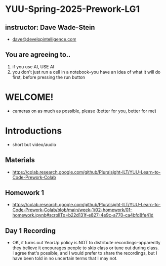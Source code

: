 # YUU-Spring-2025-Prework-LG1

## instructor: Dave Wade-Stein
* dave@developintelligence.com

## You are agreeing to..
1. if you use AI, USE AI
2. you don't just run a cell in a notebook–you have an idea of what it will do first, before pressing the run button
   
# WELCOME!
* cameras on as much as possible, please (better for you, better for me)

# Introductions
* short but video/audio

## Materials
* https://colab.research.google.com/github/Pluralsight-ILT/YUU-Learn-to-Code-Prework-Colab

## Homework 1
* https://colab.research.google.com/github/Pluralsight-ILT/YUU-Learn-to-Code-Prework-Colab/blob/main/week-1/02-homework/01-homework.ipynb#scrollTo=b22d131f-e827-4e9c-a770-ca4bfd8fe41d

## Day 1 Recording
* OK, it turns out YearUp policy is NOT to distribute recordings–apparently they believe it encourages people to skip class or tune out during class. I agree that's possible, and I would prefer to share the recordings, but I have been told in no uncertain terms that I may not.
